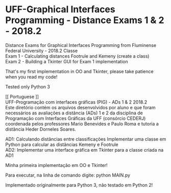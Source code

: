 # UFF-Graphical Interfaces Programming - Distance Exams 1 & 2 - 2018.2
Distance Exams for Graphical Interfaces Programming from Fluminense Federal University - 2018.2 Classe\
Exam 1 - Calculating distances Footrule and Kemeny (create a class)\
Exam 2 - Building a Tkinter GUI for Exam 1 implementation

That's my first implementation in OO and Tkinter, please take patience when you read my code!

Tested only Python 3

[[ Portuguese ]]\
UFF-Programação com interfaces gráficas (PIG) - ADs 1 & 2 2018.2\
Este diretório contém os arquivos desenvolvidos por aluno e que foram necessários as avaliações a distância (ADs) 1 e 2 da disciplina de Programação com Interfaces Gráficas da UFF (consórcio CEDERJ) coordenada pelos professores Mario Benevides e Paulo Roma e tutoria a distância Heder Dorneles Soares.

AD1: Calculando distâncias entre classificações Implementar uma classe em Python para calcular as distâncias Kemeny e Footrule\
AD2: Implementar uma interface gráfica em Tkinter para a classe criada na AD1

Minha primeira implementação em OO e Tkinter!

Para executar, na linha de comando digite: python MAIN.py

Implementado originalmente para Python 3, não testado em Python 2!

